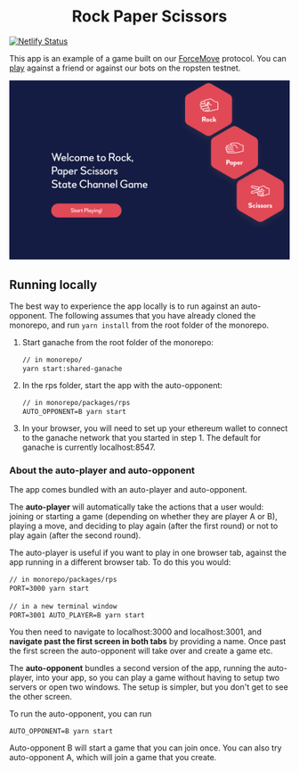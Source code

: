 <h1 align="center">
Rock Paper Scissors
</h1>

[![Netlify Status](https://api.netlify.com/api/v1/badges/3d541d58-edf8-4760-b513-4f9a11b991de/deploy-status)](https://app.netlify.com/sites/rps-statechannels/deploys)

This app is an example of a game built on our [ForceMove](https://magmo.com/force-move-games.pdf) protocol. You can [play](https://rps.statechannels.org) against a friend or against our bots on the ropsten testnet.

![splash](./screens.png 'screens')

## Running locally

The best way to experience the app locally is to run against an auto-opponent. The following assumes
that you have already cloned the monorepo, and run `yarn install` from the root folder of the monorepo.

1. Start ganache from the root folder of the monorepo:
   ```
   // in monorepo/
   yarn start:shared-ganache
   ```
2. In the rps folder, start the app with the auto-opponent:
   ```
   // in monorepo/packages/rps
   AUTO_OPPONENT=B yarn start
   ```
3. In your browser, you will need to set up your ethereum wallet to connect to the
   ganache network that you started in step 1. The default for ganache is currently localhost:8547.

### About the auto-player and auto-opponent

The app comes bundled with an auto-player and auto-opponent.

The **auto-player** will automatically take the actions that a user would: joining or starting
a game (depending on whether they are player A or B), playing a move, and deciding to play
again (after the first round) or not to play again (after the second round).

The auto-player is useful if you want to play in one browser tab, against the app running
in a different browser tab. To do this you would:

```
// in monorepo/packages/rps
PORT=3000 yarn start

// in a new terminal window
PORT=3001 AUTO_PLAYER=B yarn start
```

You then need to navigate to localhost:3000 and localhost:3001, and **navigate past the first
screen in both tabs** by providing a name. Once past the first screen the auto-opponent will
take over and create a game etc.

The **auto-opponent** bundles a second version of the app, running the auto-player, into
your app, so you can play a game without having to setup two servers or open two windows.
The setup is simpler, but you don't get to see the other screen.

To run the auto-opponent, you can run

```
AUTO_OPPONENT=B yarn start
```

Auto-opponent B will start a game that you can join once. You can also try
auto-opponent A, which will join a game that you create.
